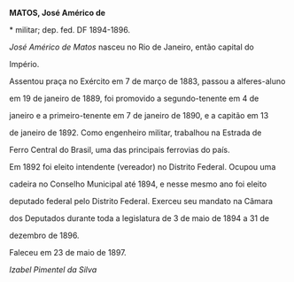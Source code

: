 **MATOS, José Américo de**



\* militar; dep. fed. DF 1894-1896.



*José Américo de Matos* nasceu no Rio de Janeiro, então capital do

Império.



Assentou praça no Exército em 7 de março de 1883, passou a alferes-aluno

em 19 de janeiro de 1889, foi promovido a segundo-tenente em 4 de

janeiro e a primeiro-tenente em 7 de janeiro de 1890, e a capitão em 13

de janeiro de 1892. Como engenheiro militar, trabalhou na Estrada de

Ferro Central do Brasil, uma das principais ferrovias do país.



Em 1892 foi eleito intendente (vereador) no Distrito Federal. Ocupou uma

cadeira no Conselho Municipal até 1894, e nesse mesmo ano foi eleito

deputado federal pelo Distrito Federal. Exerceu seu mandato na Câmara

dos Deputados durante toda a legislatura de 3 de maio de 1894 a 31 de

dezembro de 1896.



Faleceu em 23 de maio de 1897.



*Izabel Pimentel da Silva*



